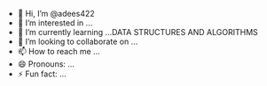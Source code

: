 - 👋 Hi, I’m @adees422
- 👀 I’m interested in ...
- 🌱 I’m currently learning ...DATA STRUCTURES AND ALGORITHMS
- 💞️ I’m looking to collaborate on ...
- 📫 How to reach me ...
- 😄 Pronouns: ...
- ⚡ Fun fact: ...

<!---
adees422/adees422 is a ✨ special ✨ repository because its `README.md` (this file) appears on your GitHub profile.
You can click the Preview link to take a look at your changes.
--->
